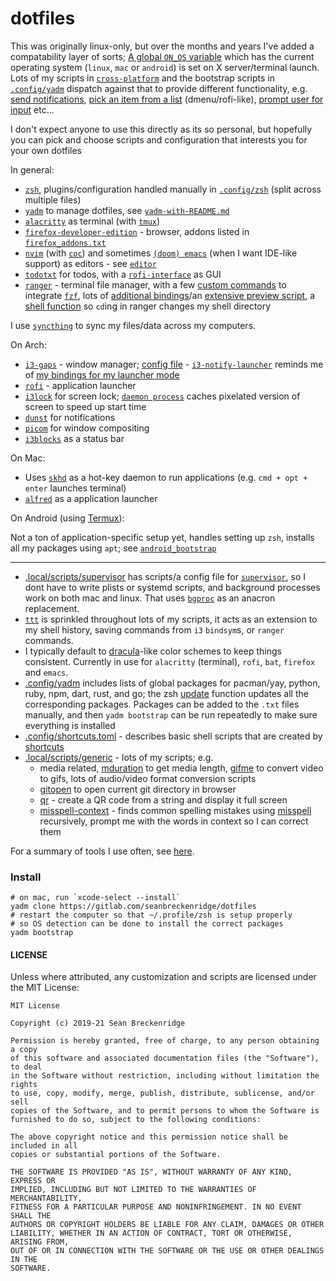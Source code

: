 # dotfiles

This was originally linux-only, but over the months and years I've added a compatability layer of sorts; [A global `ON_OS` variable](.profile) which has the current operating system (`linux`, `mac` or `android`) is set on X server/terminal launch. Lots of my scripts in [`cross-platform`](.local/scripts/cross-platform) and the bootstrap scripts in [`.config/yadm`](.config/yadm) dispatch against that to provide different functionality, e.g. [send notifications](.local/scripts/cross-platform/notify), [pick an item from a list](.local/scripts/cross-platform/picker) (dmenu/rofi-like), [prompt user for input](.local/scripts/cross-platform/input-dialog) etc...

I don't expect anyone to use this directly as its so personal, but hopefully you can pick and choose scripts and configuration that interests you for your own dotfiles

In general:

- [`zsh`](http://zsh.sourceforge.net/), plugins/configuration handled manually in [`.config/zsh`](.config/zsh) (split across multiple files)
- [`yadm`](https://yadm.io) to manage dotfiles, see [`yadm-with-README.md`](.config/yadm/yadm-with-README.md)
- [`alacritty`](https://github.com/alacritty/alacritty) as terminal (with [`tmux`](https://github.com/tmux/tmux))
- [`firefox-developer-edition`](https://www.archlinux.org/packages/community/x86_64/firefox-developer-edition/) - browser, addons listed in [`firefox_addons.txt`](./.local/share/firefox_addons.txt)
- [`nvim`](https://neovim.io/) (with [`coc`](https://github.com/neoclide/coc.nvim)) and sometimes [`(doom) emacs`](https://github.com/hlissner/doom-emacs) (when I want IDE-like support) as editors - see [`editor`](.local/scripts/cross-platform/editor)
- [`todotxt`](http://todotxt.org/) for todos, with a [`rofi-interface`](.local/scripts/generic/todo-prompt) as GUI
- [`ranger`](https://github.com/ranger/ranger) - terminal file manager, with a few [custom commands](.config/ranger/commands.py) to integrate [`fzf`](https://github.com/junegunn/fzf), lots of [additional bindings](.config/ranger/rc.conf)/an [extensive preview script](.config/ranger/scope.sh), a [shell function](https://sean.fish/d/functions/ranger?dark) so `cd`ing in ranger changes my shell directory

I use [`syncthing`](https://github.com/syncthing/syncthing) to sync my files/data across my computers.

On Arch:

- [`i3-gaps`](https://github.com/Airblader/i3) - window manager; [config file](.config/i3/config) - [`i3-notify-launcher`](https://sean.fish/d/i3-notify-launcher?dark) reminds me of [my bindings for my launcher mode](https://i.imgur.com/m6q3L37.png)
- [`rofi`](https://github.com/davatorium/rofi) - application launcher
- [`i3lock`](https://i3wm.org/i3lock/) for screen lock; [`daemon process`](.local/scripts/cross-platform/lock-screen) caches pixelated version of screen to speed up start time
- [`dunst`](https://dunst-project.org/) for notifications
- [`picom`](https://github.com/yshui/picom) for window compositing
- [`i3blocks`](https://github.com/vivien/i3blocks) as a status bar

On Mac:

- Uses [`skhd`](https://github.com/koekeishiya/skhd) as a hot-key daemon to run applications (e.g. `cmd + opt + enter` launches terminal)
- [`alfred`](https://www.alfredapp.com/) as a application launcher

On Android (using [Termux](https://termux.com/)):

Not a ton of application-specific setup yet, handles setting up `zsh`, installs all my packages using `apt`; see [`android_bootstrap`](./.config/yadm/android_bootstrap)

---

* [.local/scripts/supervisor](.local/scripts/supervisor) has scripts/a config file for [`supervisor`](https://github.com/Supervisor/supervisor), so I dont have to write plists or systemd scripts, and background processes work on both mac and linux. That uses [`bgproc`](https://github.com/seanbreckenridge/bgproc) as an anacron replacement.
* [`ttt`](https://github.com/seanbreckenridge/ttt/) is sprinkled throughout lots of my scripts, it acts as an extension to my shell history, saving commands from `i3` `bindsym`s, or `ranger` commands.
* I typically default to [dracula](https://draculatheme.com/)-like color schemes to keep things consistent. Currently in use for `alacritty` (terminal), `rofi`, `bat`, `firefox` and `emacs`.
* [.config/yadm](.config/yadm) includes lists of global packages for pacman/yay, python, ruby, npm, dart, rust, and go; the zsh [update](.config/zsh/functions/update) function updates all the corresponding packages. Packages can be added to the `.txt` files manually, and then `yadm bootstrap` can be run repeatedly to make sure everything is installed
* [.config/shortcuts.toml](.config/shortcuts.toml) - describes basic shell scripts that are created by [shortcuts](https://github.com/seanbreckenridge/shortcuts)
* [.local/scripts/generic](.local/scripts/generic) - lots of my scripts; e.g.
  * media related, [mduration](.local/scripts/generic/mduration) to get media length, [gifme](.local/scripts/generic/gifme) to convert video to gifs, lots of audio/video format conversion scripts
  * [gitopen](.local/scripts/generic/gitopen) to open current git directory in browser
  * [qr](.local/scripts/generic/qr) - create a QR code from a string and display it full screen
  * [misspell-context](.local/scripts/generic/misspell-context) - finds common spelling mistakes using [misspell](https://github.com/client9/misspell) recursively, prompt me with the words in context so I can correct them

For a summary of tools I use often, see [here](https://exobrain.sean.fish/tools/).

### Install

    # on mac, run `xcode-select --install`
    yadm clone https://gitlab.com/seanbreckenridge/dotfiles
    # restart the computer so that ~/.profile/zsh is setup properly
    # so OS detection can be done to install the correct packages
    yadm bootstrap

#### LICENSE

Unless where attributed, any customization and scripts are licensed under the MIT License:

```
MIT License

Copyright (c) 2019-21 Sean Breckenridge

Permission is hereby granted, free of charge, to any person obtaining a copy
of this software and associated documentation files (the "Software"), to deal
in the Software without restriction, including without limitation the rights
to use, copy, modify, merge, publish, distribute, sublicense, and/or sell
copies of the Software, and to permit persons to whom the Software is
furnished to do so, subject to the following conditions:

The above copyright notice and this permission notice shall be included in all
copies or substantial portions of the Software.

THE SOFTWARE IS PROVIDED "AS IS", WITHOUT WARRANTY OF ANY KIND, EXPRESS OR
IMPLIED, INCLUDING BUT NOT LIMITED TO THE WARRANTIES OF MERCHANTABILITY,
FITNESS FOR A PARTICULAR PURPOSE AND NONINFRINGEMENT. IN NO EVENT SHALL THE
AUTHORS OR COPYRIGHT HOLDERS BE LIABLE FOR ANY CLAIM, DAMAGES OR OTHER
LIABILITY, WHETHER IN AN ACTION OF CONTRACT, TORT OR OTHERWISE, ARISING FROM,
OUT OF OR IN CONNECTION WITH THE SOFTWARE OR THE USE OR OTHER DEALINGS IN THE
SOFTWARE.
```

